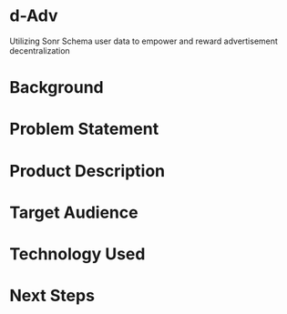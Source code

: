 # d-Adv
Utilizing Sonr Schema user data to empower and reward advertisement decentralization

# Background

# Problem Statement

# Product Description

# Target Audience

# Technology Used

# Next Steps
